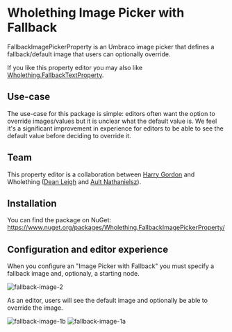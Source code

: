 # Wholething Image Picker with Fallback

FallbackImagePickerProperty is an Umbraco image picker that defines a fallback/default image that users can optionally override.

If you like this property editor you may also like [Wholething.FallbackTextProperty](https://github.com/harry-gordon/wholething-fallback-text-property).

## Use-case

The use-case for this package is simple: editors often want the option to override images/values but it is unclear what the default value is. We feel it's a significant improvement in experience for editors to be able to see the default value before deciding to override it.

## Team

This property editor is a collaboration between [Harry Gordon](https://www.linkedin.com/in/hejgordon/) and Wholething ([Dean Leigh](https://www.linkedin.com/in/deanleigh/?) and [Ault Nathanielsz](https://www.linkedin.com/in/ault-nathanielsz-01725b13/)).

## Installation

You can find the package on NuGet: https://www.nuget.org/packages/Wholething.FallbackImagePickerProperty/

## Configuration and editor experience

When you configure an "Image Picker with Fallback" you must specify a fallback image and, optionaly, a starting node.

![fallback-image-2](https://user-images.githubusercontent.com/28703576/106008227-fd966500-60ae-11eb-9d88-895468c12028.PNG)

As an editor, users will see the default image and optionally be able to override the image.

![fallback-image-1b](https://user-images.githubusercontent.com/28703576/106008231-fec79200-60ae-11eb-9aba-80f1697d9ca2.PNG)
![fallback-image-1a](https://user-images.githubusercontent.com/28703576/106008228-fe2efb80-60ae-11eb-8887-4d9a600060a8.PNG)
